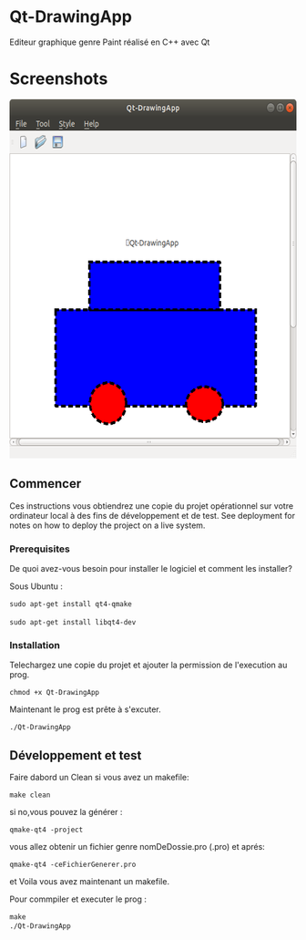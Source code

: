 # Qt-DrawingApp
Editeur graphique genre Paint réalisé en C++ avec Qt

# Screenshots
<p align="center">
<img src="https://github.com/ridaeh/Qt-DrawingApp/blob/master/rdme/app.png" width="602" height="630"/>
</p>

## Commencer

Ces instructions vous obtiendrez une copie du projet opérationnel sur votre ordinateur local à des fins de développement et de test. See deployment for notes on how to deploy the project on a live system.

### Prerequisites

De quoi avez-vous besoin pour installer le logiciel et comment les installer?

Sous Ubuntu :
```
sudo apt-get install qt4-qmake

sudo apt-get install libqt4-dev

```

### Installation

Telechargez une copie du projet et ajouter la permission de l'execution au prog.

```
chmod +x Qt-DrawingApp

```

Maintenant le prog est prête à s'excuter.

```
./Qt-DrawingApp

```


## Développement et test

Faire dabord un Clean si vous avez un makefile:

```
make clean
```
si no,vous pouvez la générer :

```
qmake-qt4 -project
```
vous allez obtenir un fichier genre nomDeDossie.pro (.pro) et aprés:

```
qmake-qt4 -ceFichierGenerer.pro
```
et Voila vous avez maintenant un makefile.

Pour commpiler et executer le prog :
```
make
./Qt-DrawingApp
```
